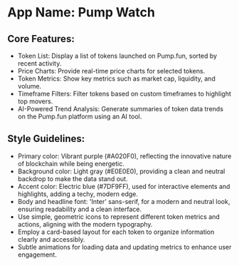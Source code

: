 # **App Name**: Pump Watch

## Core Features:

- Token List: Display a list of tokens launched on Pump.fun, sorted by recent activity.
- Price Charts: Provide real-time price charts for selected tokens.
- Token Metrics: Show key metrics such as market cap, liquidity, and volume.
- Timeframe Filters: Filter tokens based on custom timeframes to highlight top movers.
- AI-Powered Trend Analysis: Generate summaries of token data trends on the Pump.fun platform using an AI tool.

## Style Guidelines:

- Primary color: Vibrant purple (#A020F0), reflecting the innovative nature of blockchain while being energetic.
- Background color: Light gray (#E0E0E0), providing a clean and neutral backdrop to make the data stand out.
- Accent color: Electric blue (#7DF9FF), used for interactive elements and highlights, adding a techy, modern edge.
- Body and headline font: 'Inter' sans-serif, for a modern and neutral look, ensuring readability and a clean interface.
- Use simple, geometric icons to represent different token metrics and actions, aligning with the modern typography.
- Employ a card-based layout for each token to organize information clearly and accessibly.
- Subtle animations for loading data and updating metrics to enhance user engagement.